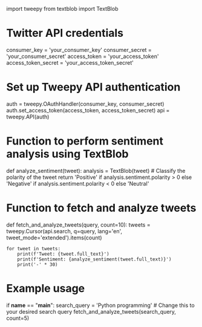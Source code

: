 import tweepy
from textblob import TextBlob

# Twitter API credentials
consumer_key = 'your_consumer_key'
consumer_secret = 'your_consumer_secret'
access_token = 'your_access_token'
access_token_secret = 'your_access_token_secret'

# Set up Tweepy API authentication
auth = tweepy.OAuthHandler(consumer_key, consumer_secret)
auth.set_access_token(access_token, access_token_secret)
api = tweepy.API(auth)

# Function to perform sentiment analysis using TextBlob
def analyze_sentiment(tweet):
    analysis = TextBlob(tweet)
    # Classify the polarity of the tweet
    return 'Positive' if analysis.sentiment.polarity > 0 else 'Negative' if analysis.sentiment.polarity < 0 else 'Neutral'

# Function to fetch and analyze tweets
def fetch_and_analyze_tweets(query, count=10):
    tweets = tweepy.Cursor(api.search, q=query, lang='en', tweet_mode='extended').items(count)

    for tweet in tweets:
        print(f'Tweet: {tweet.full_text}')
        print(f'Sentiment: {analyze_sentiment(tweet.full_text)}')
        print('-' * 30)

# Example usage
if __name__ == "__main__":
    search_query = 'Python programming'  # Change this to your desired search query
    fetch_and_analyze_tweets(search_query, count=5)
